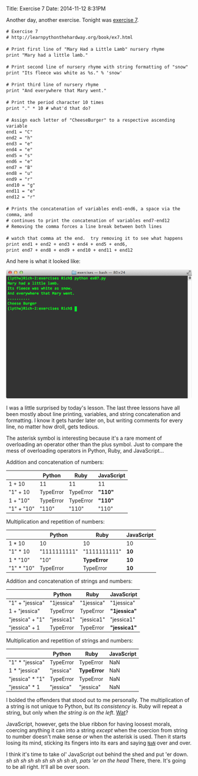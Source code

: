 Title: Exercise 7
Date: 2014-11-12 8:31PM

Another day, another exercise. Tonight was [exercise 7](http://learnpythonthehardway.org/book/ex7.html).

```
# Exercise 7
# http://learnpythonthehardway.org/book/ex7.html

# Print first line of "Mary Had a Little Lamb" nursery rhyme
print "Mary had a little lamb."

# Print second line of nursery rhyme with string formatting of "snow"
print "Its fleece was white as %s." % 'snow'

# Print third line of nursery rhyme
print "And everywhere that Mary went."

# Print the period character 10 times
print "." * 10 # what'd that do?

# Assign each letter of "CheeseBurger" to a respective ascending variable
end1 = "C"
end2 = "h"
end3 = "e"
end4 = "e"
end5 = "s"
end6 = "e"
end7 = "B"
end8 = "u"
end9 = "r"
end10 = "g"
end11 = "e"
end12 = "r"

# Prints the concatenation of variables end1-end6, a space via the comma, and
# continues to print the concatenation of variables end7-end12
# Removing the comma forces a line break between both lines

# watch that comma at the end.  try removing it to see what happens
print end1 + end2 + end3 + end4 + end5 + end6,
print end7 + end8 + end9 + end10 + end11 + end12
```

And here is what it looked like:

![Exercise 07](/images/ex07.png "Exercise 07")

I was a little surprised by today's lesson. The last three lessons have all been mostly about line printing, variables, and string concatenation and formatting. I know it gets harder later on, but writing comments for every line, no matter how droll, gets tedious.

The asterisk symbol is interesting because it's a rare moment of overloading an operator other than the plus symbol. Just to compare the mess of overloading operators in Python, Ruby, and JavaScript...

Addition and concatenation of numbers:

|   | Python | Ruby | JavaScript |
| - | ------ | ---- | ---------- |
| 1 + 10 | 11 | 11 | 11 |
| "1" + 10 | TypeError | TypeError | **"110"** |
| 1 + "10" | TypeError | TypeError | **"110"** |
| "1" + "10" | "110" | "110" | "110" |

Multiplication and repetition of numbers:

|   | Python | Ruby | JavaScript |
| - | ------ | ---- | ---------- |
| 1 * 10 | 10 | 10 | 10 |
| "1" * 10 | "1111111111" | "1111111111" | **10** |
| 1 * "10" | "10" | **TypeError** | **10** |
| "1" * "10" | TypeError | TypeError | **10** |

Addition and concatenation of strings and numbers:

|   | Python | Ruby | JavaScript |
| - | ------ | ---- | ---------- |
| "1" + "jessica" | "1jessica" | "1jessica" | "1jessica" |
| 1 + "jessica" | TypeError | TypeError | **"1jessica"** |
| "jessica" + "1" | "jessica1" | "jessica1" | "jessica1" |
| "jessica" + 1 | TypeError | TypeError | **"jessica1"** |

Multiplication and repetition of strings and numbers:

|   | Python | Ruby | JavaScript |
| - | ------ | ---- | ---------- |
| "1" * "jessica" | TypeError | TypeError | NaN |
| 1 * "jessica" | "jessica" | **TypeError** | NaN |
| "jessica" * "1" | TypeError | TypeError | NaN |
| "jessica" * 1 | "jessica" | "jessica" | NaN |

I bolded the offenders that stood out to me personally. The multiplication of a string is not unique to Python, but its *consistency* is. Ruby will repeat a string, but only when *the string is on the left*. [Wat](https://www.destroyallsoftware.com/talks/wat)?

JavaScript, however, gets the blue ribbon for having loosest morals, coercing anything it can into a string *except* when the coercion from string to number doesn't make sense *or* when the asterisk is used. Then it starts losing its mind, sticking its fingers into its ears and saying [`NaN`](https://developer.mozilla.org/en-US/docs/Web/JavaScript/Reference/Global_Objects/NaN) over and over.

I think it's time to take ol' JavaScript out behind the shed and put 'er down. *sh sh sh sh sh sh sh sh sh sh, pats 'er on the head* There, there. It's going to be all right. It'll all be over soon.
